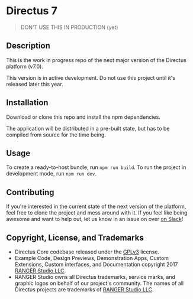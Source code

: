 # Directus 7

> DON'T USE THIS IN PRODUCTION (yet)

## Description
This is the work in progress repo of the next major version of the Directus platform (v7.0).

This version is in active development. Do not use this project until it's released later this year.

## Installation
Download or clone this repo and install the npm dependencies.

The application will be distributed in a pre-built state, but has to be compiled from source for the time being.

## Usage
To create a ready-to-host bundle, run `npm run build`. To run the project in development mode, run `npm run dev`.

## Contributing
If you're interested in the current state of the next version of the platform, feel free to clone the project and mess around with it. If you feel like being awesome and want to help out, let us know in an issue on over [on Slack](https://slack.getdirectus.com)!

## Copyright, License, and Trademarks 
* Directus Core codebase released under the [GPLv3](http://www.gnu.org/copyleft/gpl.html) license.
* Example Code, Design Previews, Demonstration Apps, Custom Extensions, Custom interfaces, and Documentation copyright 2017 [RANGER Studio LLC](http://rngr.org/).
* RANGER Studio owns all Directus trademarks, service marks, and graphic logos on behalf of our project's community. The names of all Directus projects are trademarks of [RANGER Studio LLC](http://rngr.org/).

